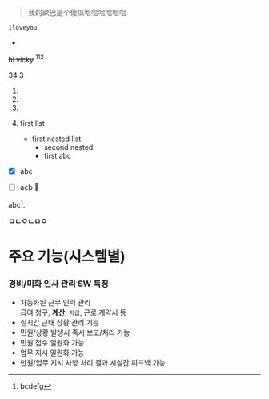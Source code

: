 > 我的欧巴是个傻瓜哈哈哈哈哈哈
```
iloveyou
```
*
~~hi vicky~~
<sup>112
  
  34
  3  </sup>
  
  1.
  2.
  3.
  
  
  1. first list 
     - first nested list 
       - second nested 
       - first abc 

- [x] abc
- [ ] acb :tada:


abc[^5].

[^5]: bcdefg

<!--abc-->

**ㅁㄴㅇㄴㅁㅇ**


# 주요 기능(시스템별)
### 경비/미화 인사 관리 SW 특징 
* 자동화된 근무 인력 관리  
  급여 청구, **계산**, `지급`, 근로 계약서 등 
* 실시간 근태 상황 관리 기능 
* 민원/상황 발생시 즉시 보고/처리 가능
* 민원 접수 일원화 가능 
* 업무 지시 일원화 가능 
* 만원/업무 지시 사항 처리 결과 시실간 피드백 가능 
